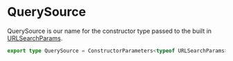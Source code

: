 # QuerySource

QuerySource is our name for the constructor type passed to the built in [URLSearchParams](https://developer.mozilla.org/en-US/docs/Web/API/URLSearchParams).

```ts
export type QuerySource = ConstructorParameters<typeof URLSearchParams>[0]
```
